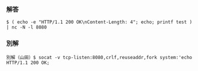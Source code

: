 ### 解答
```
$ ( echo -e "HTTP/1.1 200 OK\nContent-Length: 4"; echo; printf test ) | nc -N -l 8080
```
### 別解
```
別解（山田）$ socat -v tcp-listen:8080,crlf,reuseaddr,fork system:'echo HTTP/1.1 200 OK;
```
